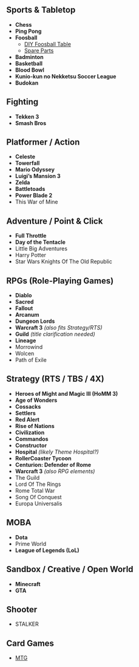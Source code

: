 ## Sports & Tabletop
- **Chess**
- **Ping Pong**
- **Foosball**
  - [DIY Foosball Table](https://recroompick.com/diy-foosball-table/)
  - [Spare Parts](https://www.fruugonorge.com/deler-til-bordfotball/a-3524?page=2)
- **Badminton**
- **Basketball**
- **Blood Bowl**
- **Kunio-kun no Nekketsu Soccer League**
- **Budokan**

## Fighting
- **Tekken 3**
- **Smash Bros**

## Platformer / Action
- **Celeste**
- **Towerfall**
- **Mario Odyssey**
- **Luigi’s Mansion 3**
- **Zelda**
- **Battletoads**
- **Power Blade 2**
- This War of Mine

## Adventure / Point & Click
- **Full Throttle**
- **Day of the Tentacle**
- Little Big Adventures
- Harry Potter
- Star Wars Knights Of The Old Republic 

## RPGs (Role-Playing Games)
- **Diablo**
- **Sacred**
- **Fallout**
- **Arcanum**
- **Dungeon Lords**
- **Warcraft 3** *(also fits Strategy/RTS)*
- **Guild** *(title clarification needed)*
- **Lineage**
- Morrowind
- Wolcen
- Path of Exile

## Strategy (RTS / TBS / 4X)
- **Heroes of Might and Magic III (HoMM 3)**
- **Age of Wonders**
- **Cossacks**
- **Settlers**
- **Red Alert**
- **Rise of Nations**
- **Civilization**
- **Commandos**
- **Constructor**
- **Hospital** *(likely Theme Hospital?)*
- **RollerCoaster Tycoon**
- **Centurion: Defender of Rome**
- **Warcraft 3** *(also RPG elements)*
- The Guild
- Lord Of The Rings
- Rome Total War
- Song Of Conquest
- Europa Universalis

## MOBA
- **Dota**
- Prime World
- **League of Legends (LoL)**

## Sandbox / Creative / Open World
- **Minecraft**
- **GTA**

## Shooter
- STALKER

## Card Games
- [MTG](/2025/04/05/mtg-pauper.html)
